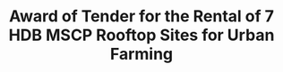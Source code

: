 ---
layout: post
title: "Award of Tender for the Rental of 7 HDB MSCP Rooftop Sites for Urban Farming"
file_url: https://www.sfa.gov.sg/docs/default-source/default-document-library/joint-sfa-hdb-media-release---award-of-tender-for-the-rental-of-7-hdb-mscp-rooftop-sites-for-urban-farming3ba2dad2500d4c8482acba2c11cbef3f.pdf
---
